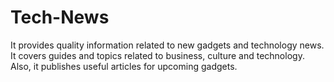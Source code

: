 # Tech-News
It provides quality information related to new gadgets and technology news.
It covers guides and topics related to business, culture and technology. Also, it publishes useful articles for upcoming gadgets.
